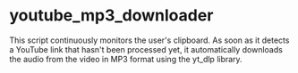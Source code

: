 # youtube_mp3_downloader
This script continuously monitors the user's clipboard. As soon as it detects a YouTube link that hasn't been processed yet, it automatically downloads the audio from the video in MP3 format using the yt_dlp library.
